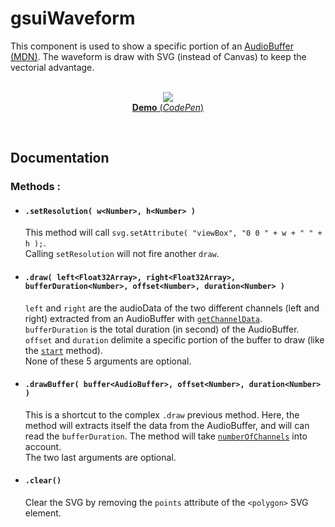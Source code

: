 # gsuiWaveform

This component is used to show a specific portion of an [AudioBuffer (MDN)](https://developer.mozilla.org/en-US/docs/Web/API/AudioBuffer). The waveform is draw with SVG (instead of Canvas) to keep the vectorial advantage.<br/>
<br/>
<p align="center">
  <a href="https://codepen.io/mr21/full/xqBYLg">
    <img src="https://gridsound.github.io/assets/screenshots/gsuiWaveform.png"/><br/>
    <b>Demo</b> (<i>CodePen</i>)
  </a>
</p>
<br/>

## Documentation

### Methods :

* #### `.setResolution( w<Number>, h<Number> )`
  This method will call `svg.setAttribute( "viewBox", "0 0 " + w + " " + h );`.   
  Calling `setResolution` will not fire another `draw`.

* #### `.draw( left<Float32Array>, right<Float32Array>, bufferDuration<Number>, offset<Number>, duration<Number> )`
  `left` and `right` are the audioData of the two different channels (left and right) extracted from an AudioBuffer with [`getChannelData`](https://developer.mozilla.org/en-US/docs/Web/API/AudioBuffer/getChannelData).  
  `bufferDuration` is the total duration (in second) of the AudioBuffer.  
  `offset` and `duration` delimite a specific portion of the buffer to draw (like the [`start`](https://developer.mozilla.org/en-US/docs/Web/API/AudioBufferSourceNode/start) method).  
  None of these 5 arguments are optional.

* #### `.drawBuffer( buffer<AudioBuffer>, offset<Number>, duration<Number> )`
  This is a shortcut to the complex `.draw` previous method. Here, the method will extracts itself the data from the AudioBuffer, and will can read the `bufferDuration`. The method will take [`numberOfChannels`](https://developer.mozilla.org/en-US/docs/Web/API/AudioBuffer/numberOfChannels) into account.  
  The two last arguments are optional.

* #### `.clear()`
  Clear the SVG by removing the `points` attribute of the `<polygon>` SVG element.
